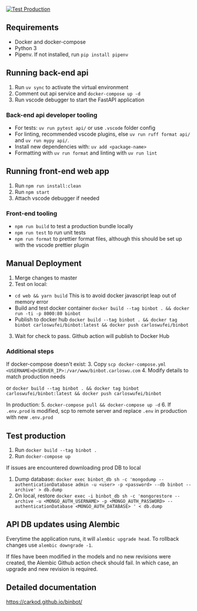 [![Test Production](https://github.com/carkod/binbot/actions/workflows/pr.yml/badge.svg)](https://github.com/carkod/binbot/actions/workflows/pr.yml)

## Requirements

- Docker and docker-compose
- Python 3
- Pipenv. If not installed, run `pip install pipenv`

## Running back-end api

1. Run `uv sync` to activate the virtual environment
2. Comment out api service and `docker-compose up -d`
3. Run vscode debugger to start the FastAPI application

### Back-end api developer tooling

- For tests: `uv run pytest api/` or use `.vscode` folder config
- For linting, recommended vscode plugins, else `uv run ruff format api/` and `uv run mypy api/`.
- Install new dependencies with: `uv add <package-name>`
- Formatting with `uv run format` and linting with `uv run lint`

## Running front-end web app

1. Run `npm run install:clean`
2. Run `npm start`
3. Attach vscode debugger if needed

### Front-end tooling
- `npm run build` to test a production bundle locally
- `npm run test` to run unit tests
- `npm run format` to prettier format files, although this should be set up with the vscode prettier plugin


## Manual Deployment

1. Merge changes to master
2. Test on local:

- `cd web && yarn build` This is to avoid docker javascript leap out of memory error
- Build and test docker container `docker build --tag binbot . && docker run -ti -p 8000:80 binbot`
- Publish to docker hub `docker build --tag binbot . && docker tag binbot carloswufei/binbot:latest && docker push carloswufei/binbot`

3. Wait for check to pass. Github action will publish to Docker Hub

### Additional steps

If docker-compose doesn't exist: 3. Copy `scp docker-compose.yml <USERNAME>@<SERVER_IP>:/var/www/binbot.carloswu.com`
4. Modify details to match production needs

or `docker build --tag binbot . && docker tag binbot carloswufei/binbot:latest && docker push carloswufei/binbot`

In production: 
5. `docker-compose pull && docker-compose up -d` 
6. If `.env.prod` is modified, scp to remote server and replace `.env` in production with new `.env.prod`

## Test production

1. Run `docker build --tag binbot .`
2. Run `docker-compose up`

If issues are encountered downloading prod DB to local

1. Dump database: `docker exec binbot_db sh -c 'mongodump --authenticationDatabase admin -u <user> -p <password> --db binbot --archive' > db.dump`
2. On local, restore `docker exec -i binbot_db sh -c 'mongorestore --archive -u <MONGO_AUTH_USERNAME> -p <MONGO_AUTH_PASSWORD> --authenticationDatabase <MONGO_AUTH_DATABASE> ' < db.dump`


## API DB updates using Alembic
Everytime the application runs, it will `alembic upgrade head`. To rollback changes use `alembic downgrade -1`.

If files have been modified in the models and no new revisions were created, the Alembic Github action check should fail. In which case, an upgrade and new revision is required.

## Detailed documentation

https://carkod.github.io/binbot/
